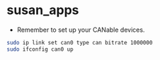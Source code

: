 # susan_apps
* Remember to set up your CANable devices.
```sh
sudo ip link set can0 type can bitrate 1000000
sudo ifconfig can0 up
```